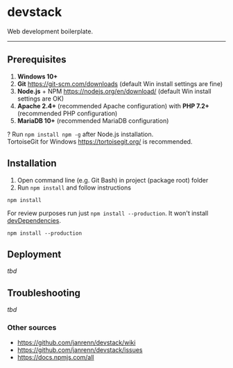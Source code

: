 # devstack

Web development boilerplate.

----

## Prerequisites

1. **Windows 10+**
2. **Git** https://git-scm.com/downloads (default Win install settings are fine)
3. **Node.js** + NPM https://nodejs.org/en/download/ (default Win install settings are OK)
4. **Apache 2.4+** (recommended Apache configuration) with **PHP 7.2+** (recommended PHP configuration)
5. **MariaDB 10+** (recommended MariaDB configuration)

? Run `npm install npm -g` after Node.js installation.  
TortoiseGit for Windows https://tortoisegit.org/ is recommended.

## Installation

1. Open command line (e.g. Git Bash) in project (package root) folder
2. Run `npm install` and follow instructions

```shell_session
npm install
```

For review purposes run just `npm install --production`. It won't install [devDependencies](https://docs.npmjs.com/files/package.json#devdependencies).

```shell_session
npm install --production
```

## Deployment

*tbd*

## Troubleshooting

*tbd*

### Other sources

* https://github.com/janrenn/devstack/wiki
* https://github.com/janrenn/devstack/issues
* https://docs.npmjs.com/all
